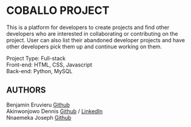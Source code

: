 # COBALLO PROJECT

This is a platform for developers to create projects and find other developers
who are interested in collaborating or contributing on the project.
User can also list their abandoned developer projects and have other developers
pick them up and continue working on them.

Project Type: Full-stack </br>
Front-end: HTML, CSS, Javascript </br>
Back-end: Python, MySQL </br>

## AUTHORS

Benjamin Eruvieru [Github](https://github.com/benjamineruvieru)</br>
Akinwonjowo Dennis [Github](https://github.com/Dennisco12) / [LinkedIn](https://linkedin.com/dennis-akinwonjowo)</br>
Nnaemeka Joseph [Github](https://github.com/nnaemekaxi)</br>
